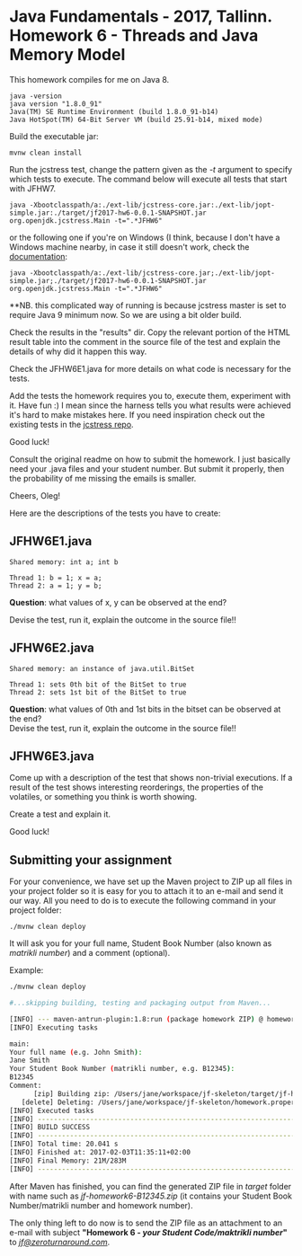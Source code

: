 Java Fundamentals - 2017, Tallinn. Homework 6 - Threads and Java Memory Model
===========

This homework compiles for me on Java 8.

```
java -version
java version "1.8.0_91"
Java(TM) SE Runtime Environment (build 1.8.0_91-b14)
Java HotSpot(TM) 64-Bit Server VM (build 25.91-b14, mixed mode)
```

Build the executable jar:
```
mvnw clean install
```

Run the jcstress test, change the pattern given as the *-t* argument to specify which tests to execute.
The command below will execute all tests that start with JFHW7.
```
java -Xbootclasspath/a:./ext-lib/jcstress-core.jar:./ext-lib/jopt-simple.jar:./target/jf2017-hw6-0.0.1-SNAPSHOT.jar org.openjdk.jcstress.Main -t=".*JFHW6"
```

or the following one if you're on Windows (I think, because I don't have a Windows machine nearby, in case it still doesn't work, check the [documentation](https://docs.oracle.com/cd/E15289_01/doc.40/e15062/optionx.htm#i1021218):
```
java -Xbootclasspath/a:./ext-lib/jcstress-core.jar;./ext-lib/jopt-simple.jar;./target/jf2017-hw6-0.0.1-SNAPSHOT.jar org.openjdk.jcstress.Main -t=".*JFHW6"
```


**NB. this complicated way of running is because jcstress master is set to require Java 9 minimum now. So we are using a bit older build.


Check the results in the "results" dir.
Copy the relevant portion of the HTML result table into the comment in the source file of the test and explain the details of why did it happen this way.

Check the JFHW6E1.java for more details on what code is necessary for the tests.

Add the tests the homework requires you to, execute them, experiment with it. Have fun :)
I mean since the harness tells you what results were achieved it's hard to make mistakes here.
 If you need inspiration check out the existing tests in the [jcstress repo](http://hg.openjdk.java.net/code-tools/jcstress/).


Good luck!


Consult the original readme on how to submit the homework. I just basically need your .java files and your student number. But submit it properly,
then the probability of me missing the emails is smaller.

Cheers,
Oleg!


Here are the descriptions of the tests you have to create:

JFHW6E1.java
-------
```
Shared memory: int a; int b

Thread 1: b = 1; x = a;
Thread 2: a = 1; y = b;
```

**Question**: what values of x, y can be observed at the end?

Devise the test, run it, explain the outcome in the source file!!

JFHW6E2.java
--------
```
Shared memory: an instance of java.util.BitSet

Thread 1: sets 0th bit of the BitSet to true
Thread 2: sets 1st bit of the BitSet to true
```

**Question**: what values of 0th and 1st bits in the bitset can be observed at the end?  
Devise the test, run it, explain the outcome in the source file!!

JFHW6E3.java
--------

Come up with a description of the test that shows non-trivial executions.
If a result of the test shows interesting reorderings, the properties of the volatiles, or something you think is worth showing.

Create a test and explain it.

Good luck!


Submitting your assignment
--------------------------

For your convenience, we have set up the Maven project to ZIP up all files in your project folder so it is easy for you to attach it to an e-mail and send it our way. All you need to do is to execute the following command in your project folder:

```
./mvnw clean deploy
```

It will ask you for your full name, Student Book Number (also known as *matrikli number*) and a comment (optional).

Example:

```bash
./mvnw clean deploy

#...skipping building, testing and packaging output from Maven...

[INFO] --- maven-antrun-plugin:1.8:run (package homework ZIP) @ homework4 ---
[INFO] Executing tasks

main:
Your full name (e.g. John Smith):
Jane Smith
Your Student Book Number (matrikli number, e.g. B12345):
B12345
Comment:
      [zip] Building zip: /Users/jane/workspace/jf-skeleton/target/jf-homework6-B12345.zip
   [delete] Deleting: /Users/jane/workspace/jf-skeleton/homework.properties
[INFO] Executed tasks
[INFO] ------------------------------------------------------------------------
[INFO] BUILD SUCCESS
[INFO] ------------------------------------------------------------------------
[INFO] Total time: 20.041 s
[INFO] Finished at: 2017-02-03T11:35:11+02:00
[INFO] Final Memory: 21M/283M
[INFO] ------------------------------------------------------------------------
```

After Maven has finished, you can find the generated ZIP file in *target* folder with name such as
*jf-homework6-B12345.zip* (it contains your Student Book Number/matrikli number and homework number).

The only thing left to do now is to send the ZIP file as an attachment to an e-mail with subject **"Homework 6 - *your Student Code/maktrikli number*"** to *jf@zeroturnaround.com*.
